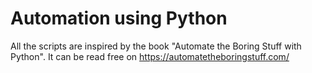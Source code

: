 # Automation using Python
All the scripts are inspired by the book "Automate the Boring Stuff with Python". It can be read free on https://automatetheboringstuff.com/ 
